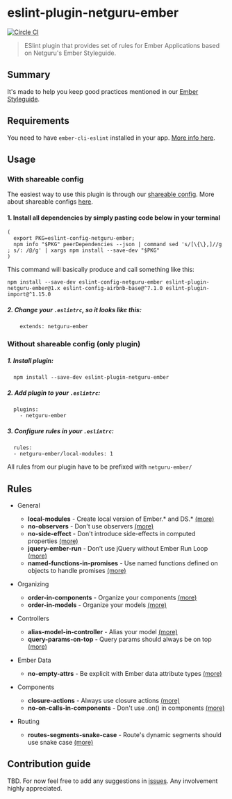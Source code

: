 # eslint-plugin-netguru-ember

[![Circle CI](https://circleci.com/gh/netguru/eslint-plugin-netguru-ember.svg?style=svg&circle-token=58c1b942a91ecd67eed15502a5df51b3d1504f35)](https://circleci.com/gh/netguru/eslint-plugin-netguru-ember)

> ESlint plugin that provides set of rules for Ember Applications based on Netguru's Ember Styleguide.

## Summary

It's made to help you keep good practices mentioned in our [Ember Styleguide](https://github.com/netguru/ember-styleguide).

## Requirements

You need to have `ember-cli-eslint` installed in your app. [More info here](https://github.com/ember-cli/ember-cli-eslint).

## Usage

### With shareable config

The easiest way to use this plugin is through our [shareable config](https://github.com/netguru/eslint-config-netguru-ember). More about shareable configs [here](http://eslint.org/docs/developer-guide/shareable-configs.html).

#### 1. Install all dependencies by simply pasting code below in your terminal

```shell
(
  export PKG=eslint-config-netguru-ember;
  npm info "$PKG" peerDependencies --json | command sed 's/[\{\},]//g ; s/: /@/g' | xargs npm install --save-dev "$PKG"
)
```

This command will basically produce and call something like this:

```
npm install --save-dev eslint-config-netguru-ember eslint-plugin-netguru-ember@1.x eslint-config-airbnb-base@^7.1.0 eslint-plugin-import@^1.15.0
```

##### 2. Change your `.eslintrc`, so it looks like this:

  ```shell
      extends: netguru-ember
  ```

### Without shareable config (only plugin)

##### 1. Install plugin:

  ```shell
    npm install --save-dev eslint-plugin-netguru-ember
  ```

##### 2. Add plugin to your `.eslintrc`:

  ```shell
    plugins:
      - netguru-ember
  ```
##### 3. Configure rules in your `.eslintrc`:

  ```shell
    rules:
    - netguru-ember/local-modules: 1
  ```

All rules from our plugin have to be prefixed with `netguru-ember/`

## Rules

* General
  * **local-modules** - Create local version of Ember.* and DS.* [(more)](https://github.com/netguru/ember-styleguide#create-local-version-of-ember-and-ds)
  * **no-observers** - Don't use observers [(more)](https://github.com/netguru/ember-styleguide#dont-use-observers)
  * **no-side-effect** - Don't introduce side-effects in computed properties [(more)](https://github.com/netguru/ember-styleguide#dont-introduce-side-effects-in-computed-properties)
  * **jquery-ember-run** - Don’t use jQuery without Ember Run Loop [(more)](https://github.com/netguru/ember-styleguide#dont-use-jquery-without-ember-run-loop)
  * **named-functions-in-promises** - Use named functions defined on objects to handle promises [(more)](https://github.com/netguru/ember-styleguide#use-named-functions-defined-on-objects-to-handle-promises)

* Organizing
  * **order-in-components** - Organize your components [(more)](https://github.com/netguru/ember-styleguide#organize-your-components)
  * **order-in-models** - Organize your models [(more)](https://github.com/netguru/ember-styleguide#organize-your-models)

* Controllers
  * **alias-model-in-controller** - Alias your model [(more)](https://github.com/netguru/ember-styleguide#alias-your-model)
  * **query-params-on-top** - Query params should always be on top [(more)](https://github.com/netguru/ember-styleguide#query-params-should-always-be-on-top)

* Ember Data
  * **no-empty-attrs** - Be explicit with Ember data attribute types [(more)](https://github.com/netguru/ember-styleguide#be-explicit-with-ember-data-attribute-types)

* Components
  * **closure-actions** - Always use closure actions [(more)](https://github.com/netguru/ember-styleguide#closure-actions)
  * **no-on-calls-in-components** - Don't use .on() in components [(more)](https://github.com/netguru/ember-styleguide#dont-use-on-calls-as-components-values)


* Routing
  * **routes-segments-snake-case** - Route's dynamic segments should use snake case [(more)](https://github.com/netguru/ember-styleguide#route-naming)


## Contribution guide

TBD. For now feel free to add any suggestions in [issues](https://github.com/netguru/eslint-plugin-netguru-ember/issues). Any involvement highly appreciated.

